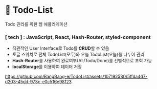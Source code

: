 # 📝 Todo-List
Todo 관리를 위한 웹 애플리케이션

### [ tech ] : JavaScript, React, Hash-Router, styled-component
- 직관적인 User Interface로 Todo를 **CRUD**할 수 있음
- 토글 스위치로 전체 TodoList(모두)와 오늘 TodoList(오늘)를 나누어 관리
- **Hash-Router**를 사용하여 완료여부(All/Todo/Done)를 선별적으로 조회 가능
- **localStorage**를 이용하여 데이터 저장


https://github.com/BangBang-e/TodoList/assets/107192580/5ffda4d7-d203-45dd-973c-e0c516e98123

